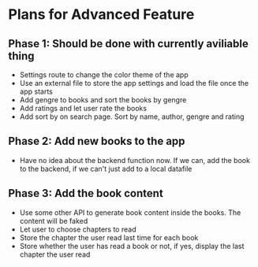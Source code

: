 # Plans for Advanced Feature

## Phase 1: Should be done with currently aviliable thing
- Settings route to change the color theme of the app
- Use an external file to store the app settings and load the file once the app starts
- Add gengre to books and sort the books by gengre
- Add ratings and let user rate the books
- Add sort by on search page. Sort by name, author, gengre and rating


## Phase 2: Add new books to the app
- Have no idea about the backend function now. If we can, add the book to the backend, if we can't just add to a local datafile

## Phase 3: Add the book content
- Use some other API to generate book content inside the books. The content will be faked
- Let user to choose chapters to read
- Store the chapter the user read last time for each book
- Store whether the user has read a book or not, if yes, display the last chapter the user read
